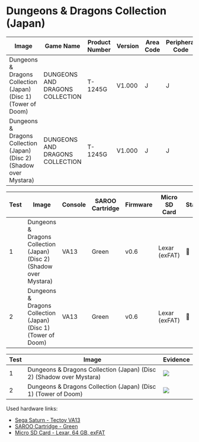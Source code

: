 # Dungeons & Dragons Collection (Japan)

| Image                                                                | Game Name                       | Product Number | Version | Area Code | Peripheral Code |
| -------------------------------------------------------------------- | ------------------------------- | -------------- | ------- | --------- | --------------- |
| Dungeons & Dragons Collection (Japan) (Disc 1) (Tower of Doom)       | DUNGEONS AND DRAGONS COLLECTION | T-1245G        | V1.000  | J         | J               |
| Dungeons & Dragons Collection (Japan) (Disc 2) (Shadow over Mystara) | DUNGEONS AND DRAGONS COLLECTION | T-1245G        | V1.000  | J         | J               |

| Test | Image                                                                | Console | SAROO Cartridge | Firmware | Micro SD Card | Status | Time Played           |
| ---- | -------------------------------------------------------------------- | ------- | --------------- | -------- | ------------- | ------ | --------------------- |
| 1    | Dungeons & Dragons Collection (Japan) (Disc 2) (Shadow over Mystara) | VA13    | Green           | v0.6     | Lexar (exFAT) | :100:  | 1 hour and 30 minutes |
| 2    | Dungeons & Dragons Collection (Japan) (Disc 1) (Tower of Doom)       | VA13    | Green           | v0.6     | Lexar (exFAT) | :100:  | 55 minutes            |

| Test | Image                                                                | Evidence                                                                                         |
| ---- | -------------------------------------------------------------------- | ------------------------------------------------------------------------------------------------ |
| 1    | Dungeons & Dragons Collection (Japan) (Disc 2) (Shadow over Mystara) | [![](https://img.youtube.com/vi/z_UtTZsEcRE/0.jpg)](https://www.youtube.com/watch?v=z_UtTZsEcRE) |
| 2    | Dungeons & Dragons Collection (Japan) (Disc 1) (Tower of Doom)       | [![](https://img.youtube.com/vi/3rY-s8Wo830/0.jpg)](https://www.youtube.com/watch?v=3rY-s8Wo830) |

Used hardware links:

- [Sega Saturn - Tectoy VA13](../../../../Info/Consoles/VA13/README.md)
- [SAROO Cartridge - Green](../../../../Info/Cartridges/RetroGameParadiseStore/1.32F/README.md)
- [Micro SD Card - Lexar, 64 GB, exFAT](../../../../Info/SdCards/Lexar/64GB/exfat/README.md)
